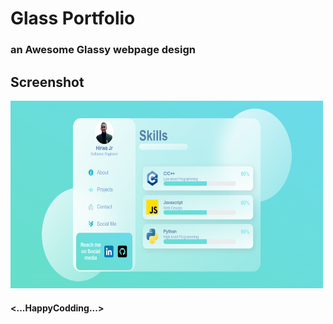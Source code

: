 # Glass Portfolio

### an Awesome Glassy webpage design

## Screenshot

<img src="/Glass Template/images/screenshot.png" height = "300px" width = "500px" alt="Sample image" title="Sample Image">

#### <...HappyCodding...>

